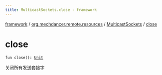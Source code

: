 ```yaml
---
title: MulticastSockets.close - framework
---
```


[framework](../../index.html) / [org.mechdancer.remote.resources](../index.html) / [MulticastSockets](index.html) / [close](./close.html)

# close

`fun close(): `[`Unit`](https://kotlinlang.org/api/latest/jvm/stdlib/kotlin/-unit/index.html)

关闭所有发送套接字

